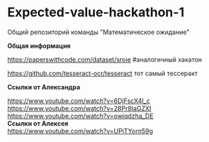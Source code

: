 # Expected-value-hackathon-1
Общий репозиторий команды "Математическое ожидание" 

**Общая информация**  

https://paperswithcode.com/dataset/sroie  #аналогичный хакатон  

https://github.com/tesseract-ocr/tesseract тот самый тессеракт  

 **Ссылки от Александра**  
 
 https://www.youtube.com/watch?v=6DjFscX4I_c  
 https://www.youtube.com/watch?v=28Pr8IaGZXI  
 https://www.youtube.com/watch?v=owiqdzha_DE    
 **Ссылки от Алексея**  
 https://www.youtube.com/watch?v=UPjTYorn59g
 
